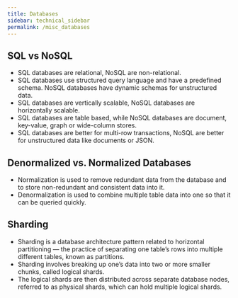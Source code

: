 ```yaml
---
title: Databases
sidebar: technical_sidebar
permalink: /misc_databases
---
```


## SQL vs NoSQL
- SQL databases are relational, NoSQL are non-relational.
- SQL databases use structured query language and have a predefined schema. NoSQL databases have dynamic schemas for unstructured data.
- SQL databases are vertically scalable, NoSQL databases are horizontally scalable.
- SQL databases are table based, while NoSQL databases are document, key-value, graph or wide-column stores.
- SQL databases are better for multi-row transactions, NoSQL are better for unstructured data like documents or JSON.

## Denormalized vs. Normalized Databases
- Normalization is used to remove redundant data from the database and to store non-redundant and consistent data into it.	
- Denormalization is used to combine multiple table data into one so that it can be queried quickly.

## Sharding
- Sharding is a database architecture pattern related to horizontal partitioning — the practice of separating one table’s rows into multiple different tables, known as partitions. 
- Sharding involves breaking up one’s data into two or more smaller chunks, called logical shards.
- The logical shards are then distributed across separate database nodes, referred to as physical shards, which can hold multiple logical shards. 